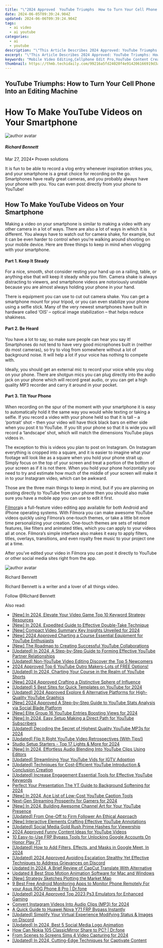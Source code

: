 ```yaml
---
title: "\"2024 Approved  YouTube Triumphs  How to Turn Your Cell Phone Into an Editing Machine\""
date: 2024-06-05T09:39:24.904Z
updated: 2024-06-06T09:39:24.904Z
tags:
  - ai video
  - ai youtube
categories:
  - ai
  - youtube
description: "\"This Article Describes 2024 Approved: YouTube Triumphs: How to Turn Your Cell Phone Into an Editing Machine\""
excerpt: "\"This Article Describes 2024 Approved: YouTube Triumphs: How to Turn Your Cell Phone Into an Editing Machine\""
keywords: "Mobile Video Editing,Cellphone Edit Pro,YouTube Content Creation,DIY Film Editing Tech,Smartphone Media Making,Simple Editing Tips,Quick Edit Apps"
thumbnail: https://thmb.techidaily.com/99216a5fd24020f4e914206166919d3aff0939ed370c089abccf39caae51dc78.jpg
---
```


## YouTube Triumphs: How to Turn Your Cell Phone Into an Editing Machine

# How To Make YouTube Videos on Your Smartphone

![author avatar](https://images.wondershare.com/filmora/article-images/richard-bennett.jpg)

##### Richard Bennett

 Mar 27, 2024• Proven solutions

 It is fun to be able to record a vlog entry whenever inspiration strikes you, and your smartphone is a great choice for recording on the go. Smartphones have really great cameras, and you probably always have your phone with you. You can even post directly from your phone to YouTube!

## How To Make YouTube Videos on Your Smartphone

 Making a video on your smartphone is similar to making a video with any other camera in a lot of ways. There are also a lot of ways in which it is different. You always have to watch out for camera shake, for example, but it can be even harder to control when you’re walking around shooting on your mobile device. Here are three things to keep in mind when vlogging with your smartphone.

#### Part 1\. Keep It Steady

 For a nice, smooth, shot consider resting your hand up on a railing, table, or anything else that will keep it steady while you film. Camera shake is always distracting to viewers, and smartphone videos are notoriously unstable because you are almost always holding your phone in your hand.

 There is equipment you can use to cut out camera shake. You can get a smartphone mount for your tripod, or you can even stabilize your phone using a selfie stick. Many of the very newest smartphones have built in hardware called ‘OIS’ – optical image stabilization – that helps reduce shakiness.

#### Part 2\. Be Heard

 You have a lot to say, so make sure people can hear you say it! Smartphones do not tend to have very good microphones built in (neither do most cameras), so try to vlog from somewhere without a lot of background noise. It will help a lot if your voice has nothing to compete with.

 Ideally, you should get an external mic to record your voice while you vlog on your phone. There are shotgun mics you can plug directly into the audio jack on your phone which will record great audio, or you can get a high quality MP3 recorder and carry it around in your pocket.

#### Part 3\. Tilt Your Phone

 When recording on the spur of the moment with your smartphone it is easy to automatically hold it the same way you would while texting or taking a selfie. If you record a video with your phone held so that it is tall – a ‘portrait’ shot – then your video will have thick black bars on either side when you post it to YouTube. If you tilt your phone so that it is wide you will record a ‘landscape’ shot, which will match the dimensions YouTube plays videos in.

 The exception to this is videos you plan to post on Instagram. On Instagram everything is cropped into a square, and it is easier to imagine what your footage will look like as a square when you hold your phone strait up. Simply focus on the top of your screen and treat a portion of the bottom of your screen as if it is not there. When you hold your phone horizontally you need to try and estimate how much of the middle of your screen will make it in to your Instagram video, which can be awkward.

 Those are the three main things to keep in mind, but if you are planning on posting directly to YouTube from your phone then you should also make sure you have a mobile app you can use to edit it first.

[Filmora](https://tools.techidaily.com/wondershare/filmora/download/)is a full-feature video editing app available for both Android and iPhone operating systems. With Filmora you can make awesome YouTube videos quickly using Filmora’s one-touch themes, or take a little bit more time personalizing your creation. One-touch themes are sets of related features, like filters and animated titles, which you can apply to your videos all at once. Filmora’s simple interface also makes it easy to apply filters, titles, overlays, transitions, and even royalty free music to your project one at a time.

 After you’ve edited your video in Filmora you can post it directly to YouTube or other social media sites right from the app.

![author avatar](https://images.wondershare.com/filmora/article-images/richard-bennett.jpg)

Richard Bennett

Richard Bennett is a writer and a lover of all things video.

Follow @Richard Bennett

<span class="atpl-alsoreadstyle">Also read:</span>
<div><ul>
<li><a href="https://facebook-video-footage.techidaily.com/new-in-2024-elevate-your-video-game-top-10-keyword-strategy-resources/"><u>[New] In 2024, Elevate Your Video Game  Top 10 Keyword Strategy Resources</u></a></li>
<li><a href="https://facebook-video-footage.techidaily.com/new-in-2024-expedited-guide-to-effective-double-take-technique/"><u>[New] In 2024, Expedited Guide to Effective Double-Take Technique</u></a></li>
<li><a href="https://facebook-video-footage.techidaily.com/new-compact-video-summary-key-insights-unveiled-for-2024/"><u>[New] Compact Video Summary  Key Insights Unveiled for 2024</u></a></li>
<li><a href="https://facebook-video-footage.techidaily.com/new-2024-approved-charting-a-course-essential-equipment-for-youtube-enthusiasts/"><u>[New] 2024 Approved  Charting a Course  Essential Equipment for YouTube Enthusiasts</u></a></li>
<li><a href="https://facebook-video-footage.techidaily.com/new-the-roadmap-to-creating-successful-youtube-collaborations/"><u>[New] The Roadmap to Creating Successful YouTube Collaborations</u></a></li>
<li><a href="https://facebook-video-footage.techidaily.com/updated-in-2024-a-step-by-step-guide-to-forming-effective-youtube-partner-relationships/"><u>[Updated] In 2024, A Step-by-Step Guide to Forming Effective YouTube Partner Relationships</u></a></li>
<li><a href="https://facebook-video-footage.techidaily.com/updated-non-youtube-video-editing-discover-the-top-5-newcomers/"><u>[Updated] Non-YouTube Video Editing  Discover the Top 5 Newcomers</u></a></li>
<li><a href="https://facebook-video-footage.techidaily.com/2024-approved-top-6-youtube-outro-makers-lots-of-free-options/"><u>2024 Approved  Top 6 YouTube Outro Makers-Lots of FREE Options!</u></a></li>
<li><a href="https://facebook-video-footage.techidaily.com/updated-in-2024-charting-your-course-in-the-realm-of-youtube-shorts/"><u>[Updated] In 2024, Charting Your Course in the Realm of YouTube Shorts</u></a></li>
<li><a href="https://facebook-video-footage.techidaily.com/new-2024-approved-crafting-a-distinctive-sphere-of-influence/"><u>[New] 2024 Approved  Crafting a Distinctive Sphere of Influence</u></a></li>
<li><a href="https://facebook-video-footage.techidaily.com/updated-5-best-sites-for-quick-templates-on-youtube-for-2024/"><u>[Updated] 5 Best Sites for Quick Templates on YouTube for 2024</u></a></li>
<li><a href="https://facebook-video-footage.techidaily.com/updated-2024-approved-explore-6-alternative-platforms-for-high-quality-youtube-graphics/"><u>[Updated] 2024 Approved  Explore 6 Alternative Platforms for High-Quality YouTube Graphics</u></a></li>
<li><a href="https://facebook-video-footage.techidaily.com/new-2024-approved-a-step-by-step-guide-to-youtube-stats-analysis-via-social-blade-platform/"><u>[New] 2024 Approved  A Step-by-Step Guide to YouTube Stats Analysis via Social Blade Platform</u></a></li>
<li><a href="https://facebook-video-footage.techidaily.com/new-elite-group-16-youtube-entries-boosting-views-for-2024/"><u>[New] Elite Group  16 YouTube Entries Boosting Views for 2024</u></a></li>
<li><a href="https://facebook-video-footage.techidaily.com/new-in-2024-easy-setup-making-a-direct-path-for-youtube-subscribers/"><u>[New] In 2024, Easy Setup  Making a Direct Path for YouTube Subscribers</u></a></li>
<li><a href="https://facebook-video-footage.techidaily.com/updated-decoding-the-secret-of-highest-quality-youtube-mp3s-for-2024/"><u>[Updated] Decoding the Secret of Highest Quality YouTube MP3s for 2024</u></a></li>
<li><a href="https://facebook-video-footage.techidaily.com/updated-flip-it-right-youtube-video-retrospectives-with-tips/"><u>[Updated] Flip It Right  YouTube Video Retrospectives (With Tips!)</u></a></li>
<li><a href="https://facebook-video-footage.techidaily.com/studio-setup-starters-top-17-lights-and-more-for-2024/"><u>Studio Setup Starters - Top 17 Lights & More for 2024</u></a></li>
<li><a href="https://facebook-video-footage.techidaily.com/new-in-2024-effortless-audio-blending-into-youtube-clips-using-editors/"><u>[New] In 2024, Effortless Audio Blending Into YouTube Clips Using Editors</u></a></li>
<li><a href="https://facebook-video-footage.techidaily.com/updated-streamlining-your-youtube-vids-for-igtv-adoption/"><u>[Updated] Streamlining Your YouTube Vids for IGTV Adoption</u></a></li>
<li><a href="https://facebook-video-footage.techidaily.com/updated-techniques-for-cost-efficient-youtube-introduction-and-conclusion-creation/"><u>[Updated] Techniques for Cost-Efficient YouTube Introduction & Conclusion Creation</u></a></li>
<li><a href="https://facebook-video-footage.techidaily.com/updated-increase-engagement-essential-tools-for-effective-youtube-keywords/"><u>[Updated] Increase Engagement  Essential Tools for Effective YouTube Keywords</u></a></li>
<li><a href="https://facebook-video-footage.techidaily.com/perfect-your-presentation-the-yt-guide-to-background-softening-for-2024/"><u>Perfect Your Presentation  The YT Guide to Background Softening for 2024</u></a></li>
<li><a href="https://facebook-video-footage.techidaily.com/new-in-2024-ace-list-of-low-cost-youtube-caption-tools/"><u>[New] In 2024, Ace List of Low-Cost YouTube Caption Tools</u></a></li>
<li><a href="https://facebook-video-footage.techidaily.com/next-gen-streaming-prosperity-for-gamers-for-2024/"><u>Next-Gen Streaming Prosperity for Gamers for 2024</u></a></li>
<li><a href="https://facebook-video-footage.techidaily.com/new-in-2024-building-awesome-channel-art-for-your-youtube-presence/"><u>[New] In 2024, Building Awesome Channel Art for Your YouTube Presence</u></a></li>
<li><a href="https://facebook-video-footage.techidaily.com/updated-from-one-off-to-firm-follower-an-ethical-approach/"><u>[Updated] From One-Off to Firm Follower  An Ethical Approach</u></a></li>
<li><a href="https://facebook-video-footage.techidaily.com/new-interactive-elements-crafting-effective-youtube-annotations/"><u>[New] Interactive Elements  Crafting Effective YouTube Annotations</u></a></li>
<li><a href="https://facebook-video-footage.techidaily.com/updated-social-media-gold-rush-prime-hashes-for-viewership/"><u>[Updated] Social Media Gold Rush  Prime Hashes for Viewership</u></a></li>
<li><a href="https://ai-video-editing.techidaily.com/2024-approved-funny-content-ideas-for-youtube-videos/"><u>2024 Approved Funny Content Ideas for YouTube Videos</u></a></li>
<li><a href="https://unlock-android.techidaily.com/10-easy-to-use-frp-bypass-tools-for-unlocking-google-accounts-on-honor-play-7t-by-drfone-android/"><u>10 Easy-to-Use FRP Bypass Tools for Unlocking Google Accounts On Honor Play 7T</u></a></li>
<li><a href="https://screen-activity-recording.techidaily.com/updated-how-to-add-filters-effects-and-masks-in-google-meet-in-2024/"><u>[Updated] How to Add Filters, Effects, and Masks in Google Meet, In 2024</u></a></li>
<li><a href="https://discord-videos.techidaily.com/updated-2024-approved-avoiding-escalation-stealthy-yet-effective-techniques-to-address-grievances-on-discord/"><u>[Updated] 2024 Approved  Avoiding Escalation  Stealthy Yet Effective Techniques to Address Grievances on Discord</u></a></li>
<li><a href="https://ai-voice-clone.techidaily.com/updated-in-2024-a-brief-review-of-capcut-translate-with-alternative/"><u>Updated In 2024, A Brief Review of CapCut Translate With Alternative</u></a></li>
<li><a href="https://ai-driven-video-production.techidaily.com/updated-8-best-stop-motion-animation-software-for-mac-and-windows/"><u>Updated 8 Best Stop Motion Animation Software for Mac and Windows</u></a></li>
<li><a href="https://some-approaches.techidaily.com/new-strategy-sketches-plotting-the-market-map/"><u>[New] Strategy Sketches  Plotting the Market Map</u></a></li>
<li><a href="https://android-location.techidaily.com/9-best-free-android-monitoring-apps-to-monitor-phone-remotely-for-your-asus-rog-phone-8-pro-drfone-by-drfone-virtual/"><u>9 Best Free Android Monitoring Apps to Monitor Phone Remotely For your Asus ROG Phone 8 Pro | Dr.fone</u></a></li>
<li><a href="https://video-capture.techidaily.com/updated-2024-approved-top-2023-ps3-emulators-for-enhanced-gaming/"><u>[Updated] 2024 Approved  Top 2023 Ps3 Emulators for Enhanced Gaming</u></a></li>
<li><a href="https://instagram-video-recordings.techidaily.com/convert-instagram-videos-into-audio-clips-mp3-for-2024/"><u>Convert Instagram Videos Into Audio Clips (MP3) for 2024</u></a></li>
<li><a href="https://android-frp.techidaily.com/a-quick-guide-to-huawei-nova-y71-frp-bypass-instantly-by-drfone-android/"><u>A Quick Guide to Huawei Nova Y71 FRP Bypass Instantly</u></a></li>
<li><a href="https://discord-videos.techidaily.com/updated-simplify-your-virtual-experience-modifying-status-and-images-on-discord/"><u>[Updated] Simplify Your Virtual Experience  Modifying Status & Images on Discord</u></a></li>
<li><a href="https://discord-videos.techidaily.com/updated-in-2024-best-5-social-media-logo-animation/"><u>[Updated] In 2024, Best 5 Social Media Logo Animation</u></a></li>
<li><a href="https://screen-mirror.techidaily.com/how-can-nokia-105-classicmirror-share-to-pc-drfone-by-drfone-android/"><u>How Can Nokia 105 ClassicMirror Share to PC? | Dr.fone</u></a></li>
<li><a href="https://video-screen-grab.techidaily.com/from-scenes-to-screens-sims-4-video-capturing-for-2024/"><u>From Scenes to Screens  Sims 4 Video Capturing for 2024</u></a></li>
<li><a href="https://screen-video-capture.techidaily.com/updated-in-2024-cutting-edge-techniques-for-captivate-content/"><u>[Updated] In 2024, Cutting-Edge Techniques for Captivate Content</u></a></li>
</ul></div>

<ins class="adsbygoogle"
      style="display:block"
      data-ad-client="ca-pub-7571918770474297"
      data-ad-slot="8358498916"
      data-ad-format="auto"
      data-full-width-responsive="true"></ins>